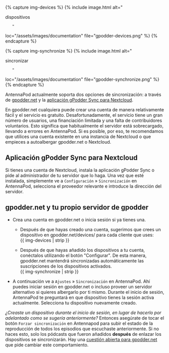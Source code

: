 {% capture img-devices %} {% include image.html alt="

dispositivos

       "

loc="/assets/images/documentation" file="gpodder-devices.png" %} {% endcapture
%}

{% capture img-synchronize %} {% include image.html alt="

sincronizar

       "

loc="/assets/images/documentation" file="gpodder-synchronize.png" %} {%
endcapture %}

AntennaPod actualmente soporta dos opciones de sincronización: a través de
[gpodder.net](https://gpodder.net/) y la [aplicación gPodder Sync para
Nextcloud](https://apps.nextcloud.com/apps/gpoddersync).

En gpodder.net cualquiera puede crear una cuenta de manera relativamente fácil y
el servicio es gratuito. Desafortunadamente, el servicio tiene un gran número de
usuarios, una financiación limitada y una falta de contribuidores voluntarios.
Esto significa que habitualmente el servidor está sobrecargado, llevando a
errores en AntennaPod. Si es posible, por eso, te recomendamos que utilices una
cuenta existente en una instancia de Nextcloud o que empieces a autoalbergar
gpodder.net o Nextcloud.

## Aplicación gPodder Sync para Nextcloud

Si tienes una cuenta de Nextcloud, instala la aplicación gPodder Sync o pide al
administrador de tu servidor que lo haga. Una vez que esté instalada,
simplemente ve a `Configuración` » `Sincronización` en AntennaPod, selecciona el
proveedor relevante e introduce la dirección del servidor.

## gpodder.net y tu propio servidor de gpodder

- Crea una cuenta en gpodder.net o inicia sesión si ya tienes una.

   - Después de que hayas creado una cuenta, sugerimos que crees un dispositivo en
gpodder.net/devices/ para cada cliente que uses:<br />{{ img-devices | strip }}

   - Después de que hayas añadido los dispositivos a tu cuenta, conéctalos
utilizando el botón "Configurar". De esta manera, gpodder.net mantendrá
sincronizadas automáticamente las suscripciones de los dispositivos activados.<br />{{ img-synchronize | strip }}
- A continuación ve a `Ajustes` » `Sincronización` en AntennaPod. Ahí puedes
iniciar sesión en gpodder.net o incluso proveer un servidor alternativo si
quieres albergarlo por ti mismo. Durante el inicio de sesión, AntennaPod te
preguntará en que dispositivo tienes la sesión activa actualmente. Selecciona tu
dispositivo nuevamente creado.

*¿Creaste un dispositivo durante el inicio de sesión, en lugar de hacerlo por
adelantado como se sugería anteriormente?* Entonces asegúrate de tocar el botón
`Forzar sincronización` en Antennapod para subir el estado de la reproducción de
todos los episodios que escuchaste anteriormente. Si no haces esto, solo los
pódcasts que fueron añadidos **después** de enlazar los dispositivos se
sincronizarán. Hay una [cuestión abierta para gpodder.net](https://github.com/gpodder/mygpo/issues/388)
que pide cambiar este comportamiento.
